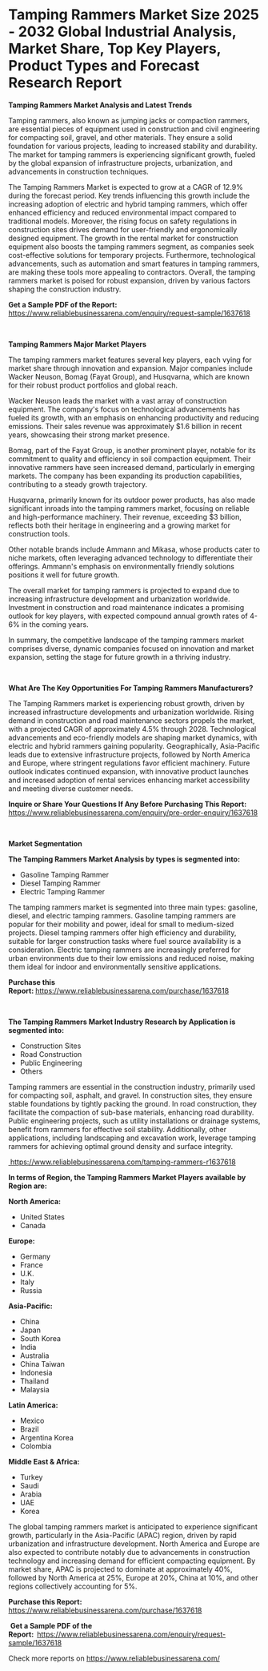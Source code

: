 <p><h1>Tamping Rammers Market Size 2025 - 2032 Global Industrial Analysis, Market Share, Top Key Players, Product Types and Forecast Research Report</h1></p><p><strong>Tamping Rammers Market Analysis and Latest Trends</strong></p>
<p><p>Tamping rammers, also known as jumping jacks or compaction rammers, are essential pieces of equipment used in construction and civil engineering for compacting soil, gravel, and other materials. They ensure a solid foundation for various projects, leading to increased stability and durability. The market for tamping rammers is experiencing significant growth, fueled by the global expansion of infrastructure projects, urbanization, and advancements in construction techniques.</p><p>The Tamping Rammers Market is expected to grow at a CAGR of 12.9% during the forecast period. Key trends influencing this growth include the increasing adoption of electric and hybrid tamping rammers, which offer enhanced efficiency and reduced environmental impact compared to traditional models. Moreover, the rising focus on safety regulations in construction sites drives demand for user-friendly and ergonomically designed equipment. The growth in the rental market for construction equipment also boosts the tamping rammers segment, as companies seek cost-effective solutions for temporary projects. Furthermore, technological advancements, such as automation and smart features in tamping rammers, are making these tools more appealing to contractors. Overall, the tamping rammers market is poised for robust expansion, driven by various factors shaping the construction industry.</p></p>
<p><strong>Get a Sample PDF of the Report:&nbsp;</strong> <a href="https://www.reliablebusinessarena.com/enquiry/request-sample/1637618?utm_campaign=2530&utm_medium=2&utm_source=Github&utm_content=ia&utm_term=22022025&utm_id=tamping-rammers">https://www.reliablebusinessarena.com/enquiry/request-sample/1637618</a></p>
<p>&nbsp;</p>
<p><strong>Tamping Rammers Major Market Players</strong></p>
<p><p>The tamping rammers market features several key players, each vying for market share through innovation and expansion. Major companies include Wacker Neuson, Bomag (Fayat Group), and Husqvarna, which are known for their robust product portfolios and global reach.</p><p>Wacker Neuson leads the market with a vast array of construction equipment. The company's focus on technological advancements has fueled its growth, with an emphasis on enhancing productivity and reducing emissions. Their sales revenue was approximately $1.6 billion in recent years, showcasing their strong market presence.</p><p>Bomag, part of the Fayat Group, is another prominent player, notable for its commitment to quality and efficiency in soil compaction equipment. Their innovative rammers have seen increased demand, particularly in emerging markets. The company has been expanding its production capabilities, contributing to a steady growth trajectory.</p><p>Husqvarna, primarily known for its outdoor power products, has also made significant inroads into the tamping rammers market, focusing on reliable and high-performance machinery. Their revenue, exceeding $3 billion, reflects both their heritage in engineering and a growing market for construction tools.</p><p>Other notable brands include Ammann and Mikasa, whose products cater to niche markets, often leveraging advanced technology to differentiate their offerings. Ammann's emphasis on environmentally friendly solutions positions it well for future growth.</p><p>The overall market for tamping rammers is projected to expand due to increasing infrastructure development and urbanization worldwide. Investment in construction and road maintenance indicates a promising outlook for key players, with expected compound annual growth rates of 4-6% in the coming years.</p><p>In summary, the competitive landscape of the tamping rammers market comprises diverse, dynamic companies focused on innovation and market expansion, setting the stage for future growth in a thriving industry.</p></p>
<p>&nbsp;</p>
<p><strong>What Are The Key Opportunities For Tamping Rammers Manufacturers?</strong></p>
<p><p>The Tamping Rammers market is experiencing robust growth, driven by increased infrastructure developments and urbanization worldwide. Rising demand in construction and road maintenance sectors propels the market, with a projected CAGR of approximately 4.5% through 2028. Technological advancements and eco-friendly models are shaping market dynamics, with electric and hybrid rammers gaining popularity. Geographically, Asia-Pacific leads due to extensive infrastructure projects, followed by North America and Europe, where stringent regulations favor efficient machinery. Future outlook indicates continued expansion, with innovative product launches and increased adoption of rental services enhancing market accessibility and meeting diverse customer needs.</p></p>
<p><strong>Inquire or Share Your Questions If Any Before Purchasing This Report:</strong> <a href="https://www.reliablebusinessarena.com/enquiry/pre-order-enquiry/1637618?utm_campaign=2530&utm_medium=2&utm_source=Github&utm_content=ia&utm_term=22022025&utm_id=tamping-rammers">https://www.reliablebusinessarena.com/enquiry/pre-order-enquiry/1637618</a></p>
<p>&nbsp;</p>
<p><strong>Market Segmentation</strong></p>
<p><strong>The Tamping Rammers Market Analysis by types is segmented into:</strong></p>
<p><ul><li>Gasoline Tamping Rammer</li><li>Diesel Tamping Rammer</li><li>Electric Tamping Rammer</li></ul></p>
<p><p>The tamping rammers market is segmented into three main types: gasoline, diesel, and electric tamping rammers. Gasoline tamping rammers are popular for their mobility and power, ideal for small to medium-sized projects. Diesel tamping rammers offer high efficiency and durability, suitable for larger construction tasks where fuel source availability is a consideration. Electric tamping rammers are increasingly preferred for urban environments due to their low emissions and reduced noise, making them ideal for indoor and environmentally sensitive applications.</p></p>
<p><strong>Purchase this Report:&nbsp;</strong><a href="https://www.reliablebusinessarena.com/purchase/1637618?utm_campaign=2530&utm_medium=2&utm_source=Github&utm_content=ia&utm_term=22022025&utm_id=tamping-rammers">https://www.reliablebusinessarena.com/purchase/1637618</a></p>
<p>&nbsp;</p>
<p><strong>The Tamping Rammers Market Industry Research by Application is segmented into:</strong></p>
<p><ul><li>Construction Sites</li><li>Road Construction</li><li>Public Engineering</li><li>Others</li></ul></p>
<p><p>Tamping rammers are essential in the construction industry, primarily used for compacting soil, asphalt, and gravel. In construction sites, they ensure stable foundations by tightly packing the ground. In road construction, they facilitate the compaction of sub-base materials, enhancing road durability. Public engineering projects, such as utility installations or drainage systems, benefit from rammers for effective soil stability. Additionally, other applications, including landscaping and excavation work, leverage tamping rammers for achieving optimal ground density and surface integrity.</p></p>
<p><a href="https://www.reliablebusinessarena.com/tamping-rammers-r1637618?utm_campaign=2530&utm_medium=2&utm_source=Github&utm_content=ia&utm_term=22022025&utm_id=tamping-rammers">&nbsp;https://www.reliablebusinessarena.com/tamping-rammers-r1637618</a></p>
<p><strong>In terms of Region, the Tamping Rammers Market Players available by Region are:</strong></p>
<p>
    <p> <strong> North America: </strong>
        <ul>
            <li>United States</li>
            <li>Canada</li>
        </ul>
        </p> 
    <p> <strong> Europe: </strong>
        <ul>
            <li>Germany</li>
            <li>France</li>
            <li>U.K.</li>
            <li>Italy</li>
            <li>Russia</li>
        </ul>
        </p> 
    <p> <strong> Asia-Pacific: </strong>
        <ul>
            <li>China</li>
            <li>Japan</li>
            <li>South Korea</li>
            <li>India</li>
            <li>Australia</li>
            <li>China Taiwan</li>
            <li>Indonesia</li>
            <li>Thailand</li>
            <li>Malaysia</li>
        </ul>
        </p> 
    <p> <strong> Latin America: </strong>
        <ul>
            <li>Mexico</li>
            <li>Brazil</li>
            <li>Argentina Korea</li>
            <li>Colombia</li>
        </ul>
        </p> 
    <p> <strong> Middle East & Africa: </strong>
        <ul>
            <li>Turkey</li>
            <li>Saudi</li>
            <li>Arabia</li>
            <li>UAE</li>
            <li>Korea</li>
        </ul>
    </p>
    </p>
<p><p>The global tamping rammers market is anticipated to experience significant growth, particularly in the Asia-Pacific (APAC) region, driven by rapid urbanization and infrastructure development. North America and Europe are also expected to contribute notably due to advancements in construction technology and increasing demand for efficient compacting equipment. By market share, APAC is projected to dominate at approximately 40%, followed by North America at 25%, Europe at 20%, China at 10%, and other regions collectively accounting for 5%.</p></p>
<p><strong>Purchase this Report: </strong><a href="https://www.reliablebusinessarena.com/purchase/1637618?utm_campaign=2530&utm_medium=2&utm_source=Github&utm_content=ia&utm_term=22022025&utm_id=tamping-rammers">https://www.reliablebusinessarena.com/purchase/1637618</a></p>
<p>&nbsp;<strong>Get a Sample PDF of the Report:&nbsp;&nbsp;</strong><a href="https://www.reliablebusinessarena.com/enquiry/request-sample/1637618?utm_campaign=2530&utm_medium=2&utm_source=Github&utm_content=ia&utm_term=22022025&utm_id=tamping-rammers">https://www.reliablebusinessarena.com/enquiry/request-sample/1637618</a></p>
<p><strong></strong></p>
<p>Check more reports on <a href="https://www.reliablebusinessarena.com/?utm_campaign=2530&utm_medium=2&utm_source=Github&utm_content=ia&utm_term=22022025&utm_id=tamping-rammers">https://www.reliablebusinessarena.com/</a></p>